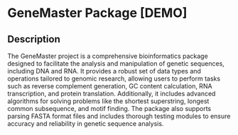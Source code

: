 # GeneMaster Package [DEMO] 

## Description
The GeneMaster project is a comprehensive bioinformatics package designed to facilitate the analysis and manipulation of genetic sequences, including DNA and RNA. It provides a robust set of data types and operations tailored to genomic research, allowing users to perform tasks such as reverse complement generation, GC content calculation, RNA transcription, and protein translation. Additionally, it includes advanced algorithms for solving problems like the shortest superstring, longest common subsequence, and motif finding. The package also supports parsing FASTA format files and includes thorough testing modules to ensure accuracy and reliability in genetic sequence analysis.
